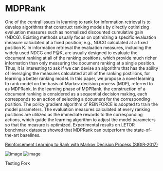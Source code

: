 # MDPRank
One of the central issues in learning to rank for information retrieval is to develop algorithms that construct ranking models by directly optimizing evaluation measures such as normalized discounted cumulative gain (NDCG). Existing methods usually focus on optimizing a specific evaluation measure calculated at a fixed position, e.g., NDCG calculated at a fixed position K. In information retrieval the evaluation measures, including the widely used NDCG and P@K, are usually designed to evaluate the document ranking at all of the ranking positions, which provide much richer information than only measuring the document ranking at a single position. Thus, it is interesting to ask if we can devise an algorithm that has the ability of leveraging the measures calculated at all of the ranking postilions, for learning a better ranking model. In this paper, we propose a novel learning to rank model on the basis of Markov decision process (MDP), referred to as MDPRank. In the learning phase of MDPRank, the construction of a document ranking is considered as a sequential decision making, each corresponds to an action of selecting a document for the corresponding position. The policy gradient algorithm of REINFORCE is adopted to train the model parameters. The evaluation measures calculated at every ranking positions are utilized as the immediate rewards to the corresponding actions, which guide the learning algorithm to adjust the model parameters so that the measure is optimized. Experimental results on LETOR benchmark datasets showed that MDPRank can outperform the state-of-the-art baselines.

[Reinforcement Learning to Rank with Markov Decision Process (SIGIR-2017)](http://www.bigdatalab.ac.cn/~junxu/publications/SIGIR2017_RL_L2R.pdf "MDPRank")

![image](https://github.com/jyy0553/MDPRank/blob/master/IMG/MDPRank_figure.jpg)
![image](https://github.com/jyy0553/MDPRank/blob/master/IMG/MDPRank_algorithm.jpg)


Testing Fork